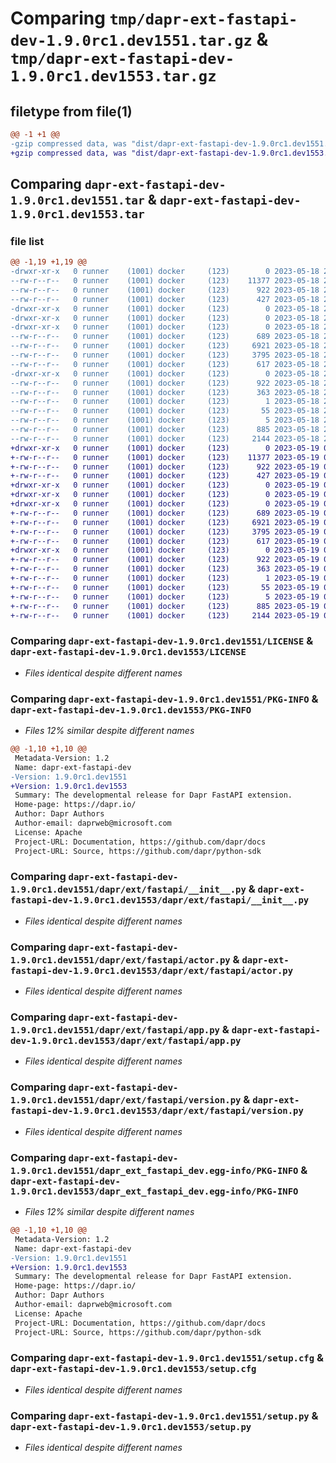 # Comparing `tmp/dapr-ext-fastapi-dev-1.9.0rc1.dev1551.tar.gz` & `tmp/dapr-ext-fastapi-dev-1.9.0rc1.dev1553.tar.gz`

## filetype from file(1)

```diff
@@ -1 +1 @@
-gzip compressed data, was "dist/dapr-ext-fastapi-dev-1.9.0rc1.dev1551.tar", last modified: Thu May 18 23:55:27 2023, max compression
+gzip compressed data, was "dist/dapr-ext-fastapi-dev-1.9.0rc1.dev1553.tar", last modified: Fri May 19 00:30:39 2023, max compression
```

## Comparing `dapr-ext-fastapi-dev-1.9.0rc1.dev1551.tar` & `dapr-ext-fastapi-dev-1.9.0rc1.dev1553.tar`

### file list

```diff
@@ -1,19 +1,19 @@
-drwxr-xr-x   0 runner    (1001) docker     (123)        0 2023-05-18 23:55:27.000000 dapr-ext-fastapi-dev-1.9.0rc1.dev1551/
--rw-r--r--   0 runner    (1001) docker     (123)    11377 2023-05-18 23:54:55.000000 dapr-ext-fastapi-dev-1.9.0rc1.dev1551/LICENSE
--rw-r--r--   0 runner    (1001) docker     (123)      922 2023-05-18 23:55:27.000000 dapr-ext-fastapi-dev-1.9.0rc1.dev1551/PKG-INFO
--rw-r--r--   0 runner    (1001) docker     (123)      427 2023-05-18 23:54:55.000000 dapr-ext-fastapi-dev-1.9.0rc1.dev1551/README.rst
-drwxr-xr-x   0 runner    (1001) docker     (123)        0 2023-05-18 23:55:27.000000 dapr-ext-fastapi-dev-1.9.0rc1.dev1551/dapr/
-drwxr-xr-x   0 runner    (1001) docker     (123)        0 2023-05-18 23:55:27.000000 dapr-ext-fastapi-dev-1.9.0rc1.dev1551/dapr/ext/
-drwxr-xr-x   0 runner    (1001) docker     (123)        0 2023-05-18 23:55:27.000000 dapr-ext-fastapi-dev-1.9.0rc1.dev1551/dapr/ext/fastapi/
--rw-r--r--   0 runner    (1001) docker     (123)      689 2023-05-18 23:54:55.000000 dapr-ext-fastapi-dev-1.9.0rc1.dev1551/dapr/ext/fastapi/__init__.py
--rw-r--r--   0 runner    (1001) docker     (123)     6921 2023-05-18 23:54:55.000000 dapr-ext-fastapi-dev-1.9.0rc1.dev1551/dapr/ext/fastapi/actor.py
--rw-r--r--   0 runner    (1001) docker     (123)     3795 2023-05-18 23:54:55.000000 dapr-ext-fastapi-dev-1.9.0rc1.dev1551/dapr/ext/fastapi/app.py
--rw-r--r--   0 runner    (1001) docker     (123)      617 2023-05-18 23:54:55.000000 dapr-ext-fastapi-dev-1.9.0rc1.dev1551/dapr/ext/fastapi/version.py
-drwxr-xr-x   0 runner    (1001) docker     (123)        0 2023-05-18 23:55:27.000000 dapr-ext-fastapi-dev-1.9.0rc1.dev1551/dapr_ext_fastapi_dev.egg-info/
--rw-r--r--   0 runner    (1001) docker     (123)      922 2023-05-18 23:55:27.000000 dapr-ext-fastapi-dev-1.9.0rc1.dev1551/dapr_ext_fastapi_dev.egg-info/PKG-INFO
--rw-r--r--   0 runner    (1001) docker     (123)      363 2023-05-18 23:55:27.000000 dapr-ext-fastapi-dev-1.9.0rc1.dev1551/dapr_ext_fastapi_dev.egg-info/SOURCES.txt
--rw-r--r--   0 runner    (1001) docker     (123)        1 2023-05-18 23:55:27.000000 dapr-ext-fastapi-dev-1.9.0rc1.dev1551/dapr_ext_fastapi_dev.egg-info/dependency_links.txt
--rw-r--r--   0 runner    (1001) docker     (123)       55 2023-05-18 23:55:27.000000 dapr-ext-fastapi-dev-1.9.0rc1.dev1551/dapr_ext_fastapi_dev.egg-info/requires.txt
--rw-r--r--   0 runner    (1001) docker     (123)        5 2023-05-18 23:55:27.000000 dapr-ext-fastapi-dev-1.9.0rc1.dev1551/dapr_ext_fastapi_dev.egg-info/top_level.txt
--rw-r--r--   0 runner    (1001) docker     (123)      885 2023-05-18 23:55:27.000000 dapr-ext-fastapi-dev-1.9.0rc1.dev1551/setup.cfg
--rw-r--r--   0 runner    (1001) docker     (123)     2144 2023-05-18 23:54:55.000000 dapr-ext-fastapi-dev-1.9.0rc1.dev1551/setup.py
+drwxr-xr-x   0 runner    (1001) docker     (123)        0 2023-05-19 00:30:39.000000 dapr-ext-fastapi-dev-1.9.0rc1.dev1553/
+-rw-r--r--   0 runner    (1001) docker     (123)    11377 2023-05-19 00:30:06.000000 dapr-ext-fastapi-dev-1.9.0rc1.dev1553/LICENSE
+-rw-r--r--   0 runner    (1001) docker     (123)      922 2023-05-19 00:30:39.000000 dapr-ext-fastapi-dev-1.9.0rc1.dev1553/PKG-INFO
+-rw-r--r--   0 runner    (1001) docker     (123)      427 2023-05-19 00:30:06.000000 dapr-ext-fastapi-dev-1.9.0rc1.dev1553/README.rst
+drwxr-xr-x   0 runner    (1001) docker     (123)        0 2023-05-19 00:30:39.000000 dapr-ext-fastapi-dev-1.9.0rc1.dev1553/dapr/
+drwxr-xr-x   0 runner    (1001) docker     (123)        0 2023-05-19 00:30:39.000000 dapr-ext-fastapi-dev-1.9.0rc1.dev1553/dapr/ext/
+drwxr-xr-x   0 runner    (1001) docker     (123)        0 2023-05-19 00:30:39.000000 dapr-ext-fastapi-dev-1.9.0rc1.dev1553/dapr/ext/fastapi/
+-rw-r--r--   0 runner    (1001) docker     (123)      689 2023-05-19 00:30:06.000000 dapr-ext-fastapi-dev-1.9.0rc1.dev1553/dapr/ext/fastapi/__init__.py
+-rw-r--r--   0 runner    (1001) docker     (123)     6921 2023-05-19 00:30:06.000000 dapr-ext-fastapi-dev-1.9.0rc1.dev1553/dapr/ext/fastapi/actor.py
+-rw-r--r--   0 runner    (1001) docker     (123)     3795 2023-05-19 00:30:06.000000 dapr-ext-fastapi-dev-1.9.0rc1.dev1553/dapr/ext/fastapi/app.py
+-rw-r--r--   0 runner    (1001) docker     (123)      617 2023-05-19 00:30:06.000000 dapr-ext-fastapi-dev-1.9.0rc1.dev1553/dapr/ext/fastapi/version.py
+drwxr-xr-x   0 runner    (1001) docker     (123)        0 2023-05-19 00:30:39.000000 dapr-ext-fastapi-dev-1.9.0rc1.dev1553/dapr_ext_fastapi_dev.egg-info/
+-rw-r--r--   0 runner    (1001) docker     (123)      922 2023-05-19 00:30:39.000000 dapr-ext-fastapi-dev-1.9.0rc1.dev1553/dapr_ext_fastapi_dev.egg-info/PKG-INFO
+-rw-r--r--   0 runner    (1001) docker     (123)      363 2023-05-19 00:30:39.000000 dapr-ext-fastapi-dev-1.9.0rc1.dev1553/dapr_ext_fastapi_dev.egg-info/SOURCES.txt
+-rw-r--r--   0 runner    (1001) docker     (123)        1 2023-05-19 00:30:39.000000 dapr-ext-fastapi-dev-1.9.0rc1.dev1553/dapr_ext_fastapi_dev.egg-info/dependency_links.txt
+-rw-r--r--   0 runner    (1001) docker     (123)       55 2023-05-19 00:30:39.000000 dapr-ext-fastapi-dev-1.9.0rc1.dev1553/dapr_ext_fastapi_dev.egg-info/requires.txt
+-rw-r--r--   0 runner    (1001) docker     (123)        5 2023-05-19 00:30:39.000000 dapr-ext-fastapi-dev-1.9.0rc1.dev1553/dapr_ext_fastapi_dev.egg-info/top_level.txt
+-rw-r--r--   0 runner    (1001) docker     (123)      885 2023-05-19 00:30:39.000000 dapr-ext-fastapi-dev-1.9.0rc1.dev1553/setup.cfg
+-rw-r--r--   0 runner    (1001) docker     (123)     2144 2023-05-19 00:30:06.000000 dapr-ext-fastapi-dev-1.9.0rc1.dev1553/setup.py
```

### Comparing `dapr-ext-fastapi-dev-1.9.0rc1.dev1551/LICENSE` & `dapr-ext-fastapi-dev-1.9.0rc1.dev1553/LICENSE`

 * *Files identical despite different names*

### Comparing `dapr-ext-fastapi-dev-1.9.0rc1.dev1551/PKG-INFO` & `dapr-ext-fastapi-dev-1.9.0rc1.dev1553/PKG-INFO`

 * *Files 12% similar despite different names*

```diff
@@ -1,10 +1,10 @@
 Metadata-Version: 1.2
 Name: dapr-ext-fastapi-dev
-Version: 1.9.0rc1.dev1551
+Version: 1.9.0rc1.dev1553
 Summary: The developmental release for Dapr FastAPI extension.
 Home-page: https://dapr.io/
 Author: Dapr Authors
 Author-email: daprweb@microsoft.com
 License: Apache
 Project-URL: Documentation, https://github.com/dapr/docs
 Project-URL: Source, https://github.com/dapr/python-sdk
```

### Comparing `dapr-ext-fastapi-dev-1.9.0rc1.dev1551/dapr/ext/fastapi/__init__.py` & `dapr-ext-fastapi-dev-1.9.0rc1.dev1553/dapr/ext/fastapi/__init__.py`

 * *Files identical despite different names*

### Comparing `dapr-ext-fastapi-dev-1.9.0rc1.dev1551/dapr/ext/fastapi/actor.py` & `dapr-ext-fastapi-dev-1.9.0rc1.dev1553/dapr/ext/fastapi/actor.py`

 * *Files identical despite different names*

### Comparing `dapr-ext-fastapi-dev-1.9.0rc1.dev1551/dapr/ext/fastapi/app.py` & `dapr-ext-fastapi-dev-1.9.0rc1.dev1553/dapr/ext/fastapi/app.py`

 * *Files identical despite different names*

### Comparing `dapr-ext-fastapi-dev-1.9.0rc1.dev1551/dapr/ext/fastapi/version.py` & `dapr-ext-fastapi-dev-1.9.0rc1.dev1553/dapr/ext/fastapi/version.py`

 * *Files identical despite different names*

### Comparing `dapr-ext-fastapi-dev-1.9.0rc1.dev1551/dapr_ext_fastapi_dev.egg-info/PKG-INFO` & `dapr-ext-fastapi-dev-1.9.0rc1.dev1553/dapr_ext_fastapi_dev.egg-info/PKG-INFO`

 * *Files 12% similar despite different names*

```diff
@@ -1,10 +1,10 @@
 Metadata-Version: 1.2
 Name: dapr-ext-fastapi-dev
-Version: 1.9.0rc1.dev1551
+Version: 1.9.0rc1.dev1553
 Summary: The developmental release for Dapr FastAPI extension.
 Home-page: https://dapr.io/
 Author: Dapr Authors
 Author-email: daprweb@microsoft.com
 License: Apache
 Project-URL: Documentation, https://github.com/dapr/docs
 Project-URL: Source, https://github.com/dapr/python-sdk
```

### Comparing `dapr-ext-fastapi-dev-1.9.0rc1.dev1551/setup.cfg` & `dapr-ext-fastapi-dev-1.9.0rc1.dev1553/setup.cfg`

 * *Files identical despite different names*

### Comparing `dapr-ext-fastapi-dev-1.9.0rc1.dev1551/setup.py` & `dapr-ext-fastapi-dev-1.9.0rc1.dev1553/setup.py`

 * *Files identical despite different names*


